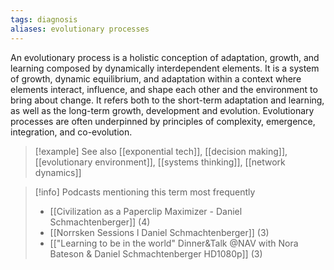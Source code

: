 ```yaml
---
tags: diagnosis
aliases: evolutionary processes
---
```


An evolutionary process is a holistic conception of adaptation, growth, and learning composed by dynamically interdependent elements. It is a system of growth, dynamic equilibrium, and adaptation within a context where elements interact, influence, and shape each other and the environment to bring about change. It refers both to the short-term adaptation and learning, as well as the long-term growth, development and evolution. Evolutionary processes are often underpinned by principles of complexity, emergence, integration, and co-evolution.

> [!example] See also
> [[exponential tech]], [[decision making]], [[evolutionary environment]], [[systems thinking]], [[network dynamics]]

> [!info] Podcasts mentioning this term most frequently
> * [[Civilization as a Paperclip Maximizer - Daniel Schmachtenberger]] (4)
> * [[Norrsken Sessions l Daniel Schmachtenberger]] (3)
> * [["Learning to be in the world" Dinner&Talk @NAV with Nora Bateson & Daniel Schmachtenberger  HD1080p]] (3)